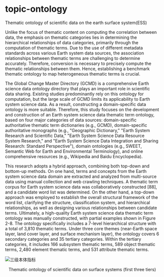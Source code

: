 # topic-ontology

Thematic ontology of scientific data on the earth surface system(ESS)

Unlike the focus of thematic content on computing the correlation between data, the emphasis on thematic categories lies in determining the hierarchical relationships of data categories, primarily through the computation of thematic terms. Due to the use of different metadata standards across various Earth system data sources, the association relationships between thematic terms are challenging to determine accurately. Therefore, conversion is necessary to precisely compute the thematic relationships between them. Hence, establishing a benchmark thematic ontology to map heterogeneous thematic terms is crucial.

The Global Change Master Directory (GCMD)  is a comprehensive Earth science data ontology directory that plays an important role in scientific data sharing. Existing studies predominantly rely on this ontology for computation, but the large scale of GCMD limits its applicability to Earth system science data. As a result, constructing a domain-specific data ontology is more suitable. Therefore, this study focuses on the development and construction of an Earth system science data thematic term ontology, based on four major categories of data sources: domain-specific authoritative thematic term dictionaries (e.g., GCMD), domain-specific authoritative monographs (e.g., "Geographic Dictionary," "Earth System Research and Scientific Data," "Earth System Science Data Resource System Research," and "Earth System Science Data Integration and Sharing Research: Standard Perspective"), domain ontologies (e.g., SWEET, Semantic Web for Earth and Environmental Terminology), and online comprehensive resources (e.g., Wikipedia and Baidu Encyclopedia).

This research adopts a hybrid approach, combining both top-down and bottom-up methods. On one hand, terms and concepts from the Earth system science data domain are extracted and analyzed from multi-source data using manual collection and web crawling techniques. A thematic term corpus for Earth system science data was collaboratively constructed [88], and a candidate word list was determined. On the other hand, a top-down approach was employed to establish the overall structural framework of the word list, clarifying the structure, classification system, and hierarchical relationships, as well as designing various relationships between candidate terms. Ultimately, a high-quality Earth system science data thematic term ontology was manually constructed, with partial examples shown in Figure 2-8. The ontology specifically includes a 7-level hierarchical structure with a total of 3,810 thematic terms. Under three core themes (near-Earth space layer, land cover layer, and surface mechanism layer), the ontology covers 6 secondary categories and 35 tertiary categories. Within the tertiary categories, it includes 166 subsystem thematic terms, 589 object thematic terms, 2,480 element thematic terms, and 531 attribute thematic terms.


![三级本体指标](https://github.com/user-attachments/assets/bd7990e5-1ae6-4750-ba41-d542d6e7de64)
<p align="center">Thematic ontology of scientific data on surface systems (first three tiers)</p>
